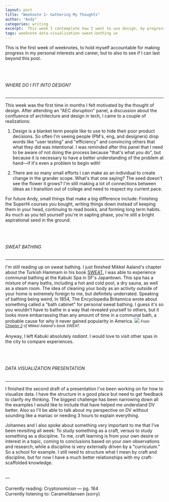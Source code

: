 ```yaml
---
layout: post
title: "Weeknote 1— Gathering My Thoughts"
author: "Andy"
categories: writing
excerpt:  This week I contemplate how I want to use design, my progress through Mikkel Aaland's SWEAT, and my presentation on visualizing data.
tags: weeknote data-visualization sweat-bathing ux
---
```



This is the first week of weeknotes, to hold myself accountable for making progress in my personal interests and career, but to also to see if I can last beyond this post.

<Br>
<br>

###### WHERE DO I FIT INTO DESIGN?
---

This week was the first time in months I felt motivated by the thought of design. After attending an "AEC disruption" panel, a discussion about the confluence of architecture and design in tech, I came to a couple of realizations:

1. Design is a blanket term people like to use to hide their poor product decisions. So often I'm seeing people (PM's, eng, and designers) drop words like "user testing" and "efficiency" and convincing others that what they did was intentional. I was reminded after this panel that I need to be aware of not doing the process because "that's what you do", but because it is necessary to have a better understanding of the problem at hand—if it's even a problem to begin with!

2. There are so many small efforts I can make as an individual to create change in the grander scope. What's that one saying? The seed doesn't see the flower it grows? I'm still making a lot of connections between ideas as I transition out of college and need to respect my current pace.

For future Andy, small things that make a big difference include: Finishing the SuperHi courses you bought, writing things down instead of keeping them in your head, continuing to read books, and forming long term habits. As much as you tell yourself you're in sapling phase, you're still a bright aspirational seed in the ground.

<br>
<br>

###### SWEAT BATHING
---
I'm still reading up on sweat bathing. I just finished Mikkel Aaland's chapter about the Turkish Hammam in his book [SWEAT.](https://www.mikkelaaland.com/sweat.html) I was able to experience communal bathing at the Kabuki Spa in SF's Japantown. This spa has a mixture of many baths, including a hot and cold pool, a dry sauna, as well as a steam room. The idea of cleaning your body as an activity outside of your home is extremely foreign to me, but definitely underrated. Speaking of bathing being weird, In 1854, The Encyclopedia Britannica wrote about something called a "bath cabinet" for personal sweat bathing. I guess it's so you wouldn't have to bathe in a way that revealed yourself to others, but it looks more embarrassing than any amount of time in a communal bath, a probable cause for why it never gained popularity in America.
![](https://www.mikkelaaland.com/images/privatesweats.jpg?crc=23608230I)
<small>*From [Chapter 2](https://www.mikkelaaland.com/mediterranean-baths.html) of Mikkel Aaland's book SWEAT.* </small>
<br>
<br>
Anyway, I left Kabuki absolutely *radiant*. I would love to visit other spas in the city to compare experiences.

<br>
<br>

###### DATA VISUALIZATION PRESENTATION
---
I finished the second draft of a presentation I've been working on for how to visualize data. I have the structure in a good place but need to get feedback to clarify my thinking. The biggest challenge has been narrowing down all the examples I would like to include that have helped me understand DV better. Also so I'll be able to talk about my perspective on DV without sounding like a maniac or needing 3 hours to explain everything.

Johannes and I also spoke about something very important to me that I've been revisiting all week: To study something as a craft, versus to study something as a discipline. To me, craft learning is from your own desire or interest in a topic, coming to conclusions based on your own observations and research; while a discipline is very externally driven by a "curriculum." So a school for example. I still need to structure what I mean by craft and discipline, but for now I have a much better relationships with my craft-scaffolded knowledge.
<Br>
<Br>

—
<br>
<br>
Currently reading: Cryptonomicon — pg. 164
<br>
Currently listening to: Caramelldansen (sorry)
